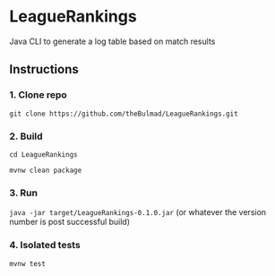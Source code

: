 # LeagueRankings
Java CLI to generate a log table based on match results

## Instructions
### 1. Clone repo
`git clone https://github.com/theBulmad/LeagueRankings.git`

### 2. Build
`cd LeagueRankings`

`mvnw clean package`

### 3. Run
`java -jar target/LeagueRankings-0.1.0.jar` (or whatever the version number is post successful build)

### 4. Isolated tests
`mvnw test`
